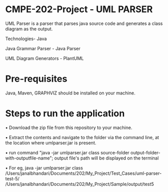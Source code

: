 # CMPE-202-Project - UML PARSER

UML Parser is a parser that parses java source code and generates a class diagram as the output.

Technologies- Java

Java Grammar Parser - Java Parser

UML Diagram Generators - PlantUML

# Pre-requisites 
Java, Maven, GRAPHVIZ  should be installed on your machine.


# Steps to run the application

•	Download the zip file from this repository to your machine.

•	Extract the contents and navigate to the folder via the command line, at the location where umlparser.jar is present.

•	run command "java -jar umlparser.jar class   source-folder   output-folder-with-outputfile-name"; output file's path will be displayed on the terminal

•	For eg, java -jar umlparser.jar class /Users/janalbhandari/Documents/202/My_Project/Test_Cases/uml-parser-test-5/ /Users/janalbhandari/Documents/202/My_Project/Sample/output/test5
